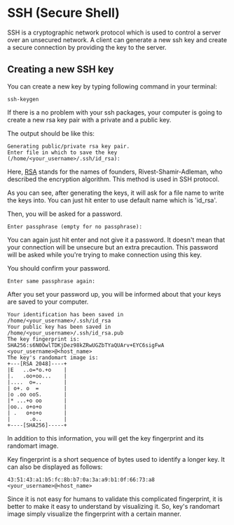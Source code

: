 # SSH (Secure Shell)
SSH is a cryptographic network protocol which is used to control a server over an unsecured network.
A client can generate a new ssh key and create a secure connection by providing the key to the server.
## Creating a new SSH key
You can create a new key by typing following command in your terminal:
```
ssh-keygen
```
If there is a no problem with your ssh packages, your computer is going to create a new rsa key pair with a private and a public key.

The output should be like this:
```
Generating public/private rsa key pair.
Enter file in which to save the key (/home/<your_username>/.ssh/id_rsa):
```
Here, [RSA](https://en.wikipedia.org/wiki/RSA_(cryptosystem)) stands for the names of founders, Rivest-Shamir-Adleman, who described the encryption algorithm. This method is used in SSH protocol.

As you can see, after generating the keys, it will ask for a file name to write the keys into. You can just hit enter to use default name which is 'id_rsa'.

Then, you will be asked for a password.
```
Enter passphrase (empty for no passphrase):
```
You can again just hit enter and not give it a password. It doesn't mean that your connection will be unsecure but an extra precaution. This password will be asked while you're trying to make connection using this key.

You should confirm your password.
```
Enter same passphrase again:
```
After you set your password up, you will be informed about that your keys are saved to your computer.
```
Your identification has been saved in /home/<your_username>/.ssh/id_rsa
Your public key has been saved in /home/<your_username>/.ssh/id_rsa.pub
The key fingerprint is:
SHA256:s6N0OwlTDKjDez98kZRwUGZbTYaQUArv+EYC6sigFwA <your_username>@<host_name>
The key's randomart image is:
+---[RSA 2048]----+
|E   ..o=*o.+o    |
|.   .oo+oo...    |
|....  o=..       |
| o+. o  =        |
|o .oo ooS.       |
|* ...+o oo       |
|oo.. o+o+o       |
| .   o+o+o       |
|      .o..       |
+----[SHA256]-----+
```
In addition to this information, you will get the key fingerprint and its randomart image. 

Key fingerprint is a short sequence of bytes used to identify a longer key. It can also be displayed as follows:
```
43:51:43:a1:b5:fc:8b:b7:0a:3a:a9:b1:0f:66:73:a8 <your_username>@<host_name>
```
Since it is not easy for humans to validate this complicated fingerprint, it is better to make it easy to understand by visualizing it. So, key's randomart image simply visualize the fingerprint with a certain manner.

